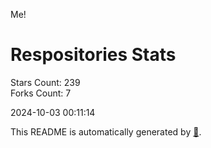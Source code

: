 Me!

# Respositories Stats
Stars Count: 239  
Forks Count: 7

2024-10-03 00:11:14  

This README is automatically generated by [🐰](https://github.com/rnitta/rnitta).
